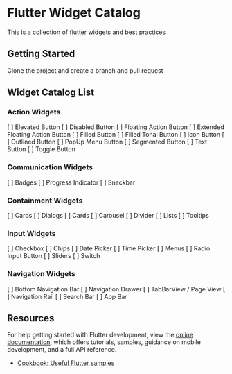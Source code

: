 # Flutter Widget Catalog

This is a collection of flutter widgets and best practices

## Getting Started

Clone the project and create a branch and pull request

## Widget Catalog List

### Action Widgets

[ ] Elevated Button
[ ] Disabled Button
[ ] Floating Action Button
[ ] Extended Floating Action Button
[ ] Filled Button
[ ] Filled Tonal Button
[ ] Icon Button
[ ] Outlined Button
[ ] PopUp Menu Button
[ ] Segmented Button
[ ] Text Button
[ ] Toggle Button

### Communication Widgets

[ ] Badges
[ ] Progress Indicator
[ ] Snackbar

### Containment Widgets

[ ] Cards
[ ] Dialogs
[ ] Cards
[ ] Carousel
[ ] Divider
[ ] Lists
[ ] Tooltips

### Input Widgets

[ ] Checkbox
[ ] Chips
[ ] Date Picker
[ ] Time Picker
[ ] Menus
[ ] Radio Input Button
[ ] Sliders
[ ] Switch

### Navigation Widgets

[ ] Bottom Navigation Bar
[ ] Navigation Drawer
[ ] TabBarView / Page View
[ ] Navigation Rail
[ ] Search Bar
[ ] App Bar

## Resources

For help getting started with Flutter development, view the
[online documentation](https://docs.flutter.dev/), which offers tutorials,
samples, guidance on mobile development, and a full API reference.

- [Cookbook: Useful Flutter samples](https://docs.flutter.dev/cookbook)
